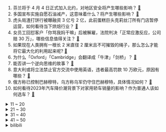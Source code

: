 1. 芬兰将于 4 月 4 日正式加入北约，对地区安全将产生哪些影响？ [:link:](https://www.zhihu.com/question/593516356)
2. 多国宣布实施自愿石油减产，这意味着什么？将产生哪些影响？ [:link:](https://www.zhihu.com/question/593395082)
3. 虎头局渣打饼行被曝融资 3 亿亏 2 亿，此前蛋糕巨头克莉丝汀所有门店暂停运营，如何看待当下烘焙行业？ [:link:](https://www.zhihu.com/question/592994231)
4. 女员工回怼客户「你骂我妈干嘛」后被解雇，法院判决「正常应激反应，公司赔 30 万」，哪些信息值得关注？ [:link:](https://www.zhihu.com/question/593449730)
5. 如果现在人类拥有一根长 2 米直径 2 厘米且不可摧毁的绳子，那么怎么才能将它最大化的利用起来呢? [:link:](https://www.zhihu.com/question/593447075)
6. 为什么「Oxford」「Cambridge」会翻译成「牛津」「剑桥」？ [:link:](https://www.zhihu.com/question/20974910)
7. 能否讲一个逆向思维的故事？ [:link:](https://www.zhihu.com/question/588983145)
8. 意大利或将立法禁止官方交流中使用英语，违者最高罚款 10 万欧元，原因有哪些？ [:link:](https://www.zhihu.com/question/593352240)
9. 俄方称已控制巴赫穆特，乌方称乌军仍守住巴赫穆特，具体情况如何？ [:link:](https://www.zhihu.com/question/593487165)
10. 如何看待2023年汽车降价潮背景下对家用轿车销量的影响？作为普通人该如何选车？ [:link:](https://www.zhihu.com/question/593517079)
<details>
<summary>11 ~ 20</summary>

11. 多家品牌与张继科「撇清」关系，慕思、一汽丰田、安踏删除物料，如何解读？对品牌和张继科会有哪些影响？ [:link:](https://www.zhihu.com/question/593487215)
12. 小孩曾卓君夺得 EVO《拳皇 15》冠军，如何评价他比赛中的发挥？ [:link:](https://www.zhihu.com/question/593314442)
13. 为什么越来越多 Google 顶尖研究员跳槽  OpenAI？这场 LLM 战役它还能打赢吗？ [:link:](https://www.zhihu.com/question/592975340)
14. 欧盟 2022 年货物贸易逆差为 4320 亿欧元，这一数据透露了哪些信息？ [:link:](https://www.zhihu.com/question/593228152)
15. 如何看待「黎明使者」薇恩将作为 LPL 十周年限定皮肤于国服上线？ [:link:](https://www.zhihu.com/question/593474149)
16. 2023 LPL 春季赛 BLG 3:0 碾压淘汰 WBG 晋级四强，如何评价这场比赛？ [:link:](https://www.zhihu.com/question/593493349)
17. 如果姚明没在巅峰期退役，或者他一直都是健康的，能在NBA达到什么高度？ [:link:](https://www.zhihu.com/question/592920177)
18. 为何只有大型犬却没有大型猫？难道大型猫就比大型犬更加安全吗？ [:link:](https://www.zhihu.com/question/483717874)
19. 为什么14寸笔记本普遍不带网口？ [:link:](https://www.zhihu.com/question/593280450)
20. 你认为，溺爱孩子和关爱孩子真正的区别在哪里？ [:link:](https://www.zhihu.com/question/417457238)
</details>
<details>
<summary>21 ~ 30</summary>

21. 怎么判断办了会员卡后，健身中心会不会跑路？ [:link:](https://www.zhihu.com/question/592336589)
22. 如果AI淘汰了初级画师，那高级画师从何而来呢？ [:link:](https://www.zhihu.com/question/593406646)
23. 哪座城市让你因美食而爱上它？ [:link:](https://www.zhihu.com/question/592475301)
24. 普通人有哪些实用的美白小技巧？ [:link:](https://www.zhihu.com/question/469354826)
25. 2023 年，有什么二手车值得种草？ [:link:](https://www.zhihu.com/question/481468861)
26. 如何评价《明日方舟》2023年愚人节活动「主播U：全能美少女」? [:link:](https://www.zhihu.com/question/593248833)
27. 如何在工作比较忙的情况下兼顾陪伴孩子学习？ [:link:](https://www.zhihu.com/question/64052349)
28. 2023 LPL 春季季后赛 WBG vs BLG 你更看好谁？ [:link:](https://www.zhihu.com/question/593324547)
29. 如何评价 1999 元起的 realme 新品真我 GT Neo5 SE ？ [:link:](https://www.zhihu.com/question/593483724)
30. 各个车企热衷于“大彩电”风潮，跟风多屏设计是否有必要？ [:link:](https://www.zhihu.com/question/548850146)
</details>
<details>
<summary>31 ~ 40</summary>

31. 人类的进化史上发生了什么，以至于胃酸酸度接近食腐动物？ [:link:](https://www.zhihu.com/question/593178933)
32. 如何看待豪华品牌汽车抢先装备流媒体外后视镜? [:link:](https://www.zhihu.com/question/586357483)
33. 如何向孩子解释植物学家是干什么的？ [:link:](https://www.zhihu.com/question/589885966)
34. 如果给你一个机会回到某个时间重新开始你的人生，你会选择回到什么时候？ [:link:](https://www.zhihu.com/question/590175988)
35. 如何能让2岁宝宝不再沉迷手机？ [:link:](https://www.zhihu.com/question/591157316)
36. 为什么东方的草原骑兵经常被中原骑兵压制？主要是甘陕骑兵能打，还是淮西骑兵能打？ [:link:](https://www.zhihu.com/question/592605246)
37. 中国旅行必去的地方有哪些？ [:link:](https://www.zhihu.com/question/60850613)
38. 特朗普将于 4 月 4 日接受传讯，具体流程如何？美国司法制度是怎样的？ [:link:](https://www.zhihu.com/question/593444953)
39. 《火星救援》中马特达蒙在里面种土豆，现实中火星上可能种出植物吗？ [:link:](https://www.zhihu.com/question/587211369)
40. 李微敖晒出「张继科 500 万借款」欠条引热议，没有出借人姓名的借条有效吗？ 如何从法律角度解读？ [:link:](https://www.zhihu.com/question/593501624)
</details>
<details>
<summary>41 ~ 50</summary>

41. 特朗普将接受传讯，会对美国政坛带来哪些影响？ [:link:](https://www.zhihu.com/question/593447544)
42. 吴尊友就「口罩还要戴多久，什么场合要坚持戴，什么场合可以不戴」等问题发文，哪些信息值得关注？ [:link:](https://www.zhihu.com/question/593442491)
43. 切尔西官方宣布主教练波特下课，冬窗豪掷 3.3 亿欧联赛仅第 11 名，如何评价这次换帅决定？ [:link:](https://www.zhihu.com/question/593435391)
44. 很多机构利用「低门槛、低投入、高收益」的招牌吸引受众，是不是有人在制造「副业焦虑」？ [:link:](https://www.zhihu.com/question/592999108)
45. 俄外长拉夫罗夫与美国国务卿布林肯通电话，释放了哪些信号？ [:link:](https://www.zhihu.com/question/593402839)
46. 22-23 赛季英超纽卡 2:0 曼联，德赫亚贡献多次神扑，如何评价这场比赛？ [:link:](https://www.zhihu.com/question/593399709)
47. 如何评价《他是谁》第 23-24 集（大结局）拍得怎么样？有哪些值得关注的剧情点？ [:link:](https://www.zhihu.com/question/593508211)
48. 人生在世什么是最重要的？ [:link:](https://www.zhihu.com/question/593394083)
49. 电影《亲爱的》孙卓被拐案将于 4 月 7 日开庭，孙海洋表示「希望严惩人贩子」，事件或将如何进展？ [:link:](https://www.zhihu.com/question/593344651)
50. 为什么火车迷们这么热衷于「科普」绿皮车的原有含义？ [:link:](https://www.zhihu.com/question/591683384)
</details><details>
<summary>bilibili</summary>

1. 『从头看她』1920-2020，中国女性发型的百年变迁 [:link:](//www.bilibili.com/video/BV1qm4y1r7BB)
2. 被告：真诚是我永远的必杀技 [:link:](//www.bilibili.com/video/BV1gg4y1G7Fx)
3. up主，你这看了个啥？？2023年1月新番完结吐槽大总结！【泛式】 [:link:](//www.bilibili.com/video/BV1Bh411375J)
4. 最后这坑给我键盘都按废了！ [:link:](//www.bilibili.com/video/BV1vN411N73u)
5. 假如穿越到古代你没钱花怎么办？这条视频看完你就赚了！！ [:link:](//www.bilibili.com/video/BV15c41157Kf)
6. 走廊清唱《すずめ feat.十明》铃芽户缔主题曲 [:link:](//www.bilibili.com/video/BV1oT411q77o)
7. 【自制】我做了一种很新的 机 器 人！【硬核】 [:link:](//www.bilibili.com/video/BV1Uh41137Th)
8. 六年前B站全是这种视频！！ [:link:](//www.bilibili.com/video/BV1XL411X7nQ)
9. 两代大帝对望！看看什么叫俄罗斯巅峰时刻！《叶卡捷琳娜》S2P8 [:link:](//www.bilibili.com/video/BV17a4y1M7DB)
10. “过来点，我保证不打你” [:link:](//www.bilibili.com/video/BV1tN411N7jN)
<details>
<summary>11 ~ 20</summary>

11. 探秘全世界最危险餐厅！1000 °C火山岩浆烤肉！到底有多好吃？ [:link:](//www.bilibili.com/video/BV1X84y1M7Wb)
12. 2分钟讲完《狂飙》高启强的一生，还没看的进来看看 [:link:](//www.bilibili.com/video/BV1PT411B73G)
13. 原来真的有人会一秒脸红.... [:link:](//www.bilibili.com/video/BV1is4y1D7Pg)
14. 炸裂！《越狱兔》到底有多离谱？动画界最强战力？ [:link:](//www.bilibili.com/video/BV1PY4y1D7Xs)
15. 【危机合约#12】全网首杀 危机等级34 再赴起源 [:link:](//www.bilibili.com/video/BV1tc41157EC)
16. “我高考山东省第三，妈妈知道后，却一点都不开心” [:link:](//www.bilibili.com/video/BV1vk4y1i7pS)
17. 【老奇】阴差阳错 撼动世界的游戏引擎 [:link:](//www.bilibili.com/video/BV1Hk4y1q7Rz)
18. ChatGPT六步提问法：你若诚心发问，它会给你一篇惊艳论文！ [:link:](//www.bilibili.com/video/BV16s4y177Pz)
19. 水 视 频 [:link:](//www.bilibili.com/video/BV12a4y1M7FL)
20. 《重返未来：1999》三测PV 招募开启 中配实装！ [:link:](//www.bilibili.com/video/BV1PT411z7AB)
</details>
<details>
<summary>21 ~ 30</summary>

21. 【全网最详】旅美熊猫究竟有没有被虐待？官方反复辟谣没人听？ [:link:](//www.bilibili.com/video/BV1hs4y1U7gs)
22. 当家人发现你互联网上的嘴脸 [:link:](//www.bilibili.com/video/BV18o4y1H7WZ)
23. 【罗翔】多数即正义？从苏格拉底之死聊起 [:link:](//www.bilibili.com/video/BV1Po4y1W7Qv)
24. 在亲自测量一场网络骂战之后，我们找到了从中脱身的方法 [:link:](//www.bilibili.com/video/BV1uM411u7tN)
25. 全网首测！体验美国最刺激的户外活动！超级震撼！ [:link:](//www.bilibili.com/video/BV1qm4y1r7ZG)
26. 【全球独家】卧槽！英雄联盟和乐高合作了！ [:link:](//www.bilibili.com/video/BV12V4y1Q7Zp)
27. 当！日！剧！遇！上！方！言！ [:link:](//www.bilibili.com/video/BV1Bm4y1z7Yr)
28. 千颗碎片实拍魔刀千刃（下）！用科学打破梦想与现实的界限吧！ [:link:](//www.bilibili.com/video/BV1Dj411w72V)
29. 谁懂！滑跪拥抱真的很绝！导演的封神动作设计再次出现，救赎感拉满！！ [:link:](//www.bilibili.com/video/BV1HN411N7Jb)
30. 【STN快报第七季10】我用我的AK点爆你的AJ [:link:](//www.bilibili.com/video/BV1f84y1M7Dv)
</details>
<details>
<summary>31 ~ 40</summary>

31. “烂片导演”如何拍出《流浪地球》？【寻找·郭帆】 [:link:](//www.bilibili.com/video/BV1Wa4y1M7Da)
32. 那个被骂上热搜的高三女生，得到大家的道歉了吗？ [:link:](//www.bilibili.com/video/BV1Ks4y1U7AR)
33. 钢筋直男和女同事AA，4000元到美术馆看上海夜景？？？【凭啥这么贵ep55-ROOF P.M. Modern Dining】 [:link:](//www.bilibili.com/video/BV1B84y1M7Eh)
34. 菜鸟翻跳Wonder Girls 《Tell Me》｜五套一键换装 [:link:](//www.bilibili.com/video/BV1Go4y1H7Mh)
35. 被“泡面细菌”感染的韩国人被泡面支配的一生 [:link:](//www.bilibili.com/video/BV1ho4y1H7gR)
36. 我终于知道为什么情侣爬完泰山不是结婚就是分手 [:link:](//www.bilibili.com/video/BV1t84y1g7Gj)
37. 比海鲜袋子更贵的袋子来了！你以为你防住了话梅刺客却没防住袋子刺客！生活处处都是小细坑啊 [:link:](//www.bilibili.com/video/BV1524y1j7zR)
38. 猫猫打字太慢了 [:link:](//www.bilibili.com/video/BV1wN411N7mQ)
39. 很内向，出门只走下水道 [:link:](//www.bilibili.com/video/BV1Ng4y1x7QM)
40. 《诸葛出师表》一个很狂的武侯 [:link:](//www.bilibili.com/video/BV11a4y1M7nW)
</details>
<details>
<summary>41 ~ 50</summary>

41. 美国最贵炸鸡VS肯德基！！$600美金一份的炸鸡，值得吗？ [:link:](//www.bilibili.com/video/BV1oM411M7WX)
42. 杭州498日料自助餐，居然缺斤少两 [:link:](//www.bilibili.com/video/BV1po4y1W7hy)
43. 【医学博士】如何拯救透支的肾？I 少了一个肾，你还能活多久？ [:link:](//www.bilibili.com/video/BV11a4y1M74m)
44. 感受一下被狗狗追杀的感觉 [:link:](//www.bilibili.com/video/BV14s4y177Ye)
45. 当二次元老了 就去漫展做保洁阿姨 [:link:](//www.bilibili.com/video/BV11m4y1z7FH)
46. 「原梦冒险团」第一集：出发！向着星辰与深渊！ [:link:](//www.bilibili.com/video/BV1Gh41137Xf)
47. 去看花吧，带着家里的老顽童和小顽皮！ [:link:](//www.bilibili.com/video/BV11M4y127ij)
48. 明天就去夜市摆摊卖这个！一定能发财！ [:link:](//www.bilibili.com/video/BV1ja4y1M7qY)
49. 18岁被性侵、造黄谣！暴力女画家如何复仇？【透明的她06】 [:link:](//www.bilibili.com/video/BV1Pg4y1G7ER)
50. 【时代少年团】《光环中的少年——“乌托邦”》 [:link:](//www.bilibili.com/video/BV1qa4y1M76v)
</details>
<details>
<summary>51 ~ 60</summary>

51. 《家人们谁懂啊》原来配音是她，这是娶了一个黄瓜条吗！ [:link:](//www.bilibili.com/video/BV1kM4y1U7ms)
52. 死了，但没死透的小奶猫 [:link:](//www.bilibili.com/video/BV1NV4y1Q7bk)
53. 【四川话版】铃芽之旅❌痔疮之旅✅ [:link:](//www.bilibili.com/video/BV1sm4y1z7Lt)
54. 高情商秘书VS低情商秘书 [:link:](//www.bilibili.com/video/BV1CL411m7Qe)
55. 芬兰一家人体验麻辣烫店干饭太过瘾！抱盆嗦粉到迷糊！吃到脸扭曲！搬离旧屋我哭成泪人。。。 [:link:](//www.bilibili.com/video/BV1TX4y1k7WG)
56. 看完它，我觉得国产电影有希望啦！ [:link:](//www.bilibili.com/video/BV1tj411w7ri)
57. 无限免费使用ChatGPT！无需账号和魔法！ [:link:](//www.bilibili.com/video/BV1LN411A7JM)
58. 我花了一晚上时间让外挂坐牢！ [:link:](//www.bilibili.com/video/BV1ks4y1777S)
59. “就知道哭，创死你！” [:link:](//www.bilibili.com/video/BV1Vg4y1G7iP)
60. 【4K 极致卡点】奥特银河格斗 究极vs绝对 宇宙两大黑帮村口干架 [:link:](//www.bilibili.com/video/BV1Jo4y1W76U)
</details>
<details>
<summary>61 ~ 70</summary>

61. 平凡而伟大！沉浸式解说 感动1亿人史诗巨著《平凡的世界》P1 [:link:](//www.bilibili.com/video/BV1VT411B7Z5)
62. 马可：这守约开了 [:link:](//www.bilibili.com/video/BV18T411B7Ma)
63. 《 钟 离 之 旅 》 [:link:](//www.bilibili.com/video/BV14g4y1G7qN)
64. 【何同学】我们做了一台中文打字机... [:link:](//www.bilibili.com/video/BV1Sk4y1471G)
65. 给相亲女生发试卷 [:link:](//www.bilibili.com/video/BV1TT411B75a)
66. 中文互联网的凋零，正在杀死中国人工智能的未来【为什么我们搞不出ChatGPT】 [:link:](//www.bilibili.com/video/BV1Nm4y1z7AT)
67. [Phigros/现版本最难曲]雪降sp乱糊ALL PERFECT [:link:](//www.bilibili.com/video/BV19h4113716)
68. JISOO - ‘FLOWER’ M/V [:link:](//www.bilibili.com/video/BV1RX4y1R7w1)
69. 恐龙大量死亡，远古生物“幽灵蛸”登场！ [:link:](//www.bilibili.com/video/BV1ua4y1M72J)
70. 【莓用良品】莓用列车-重新定义城市通勤 [:link:](//www.bilibili.com/video/BV1WV4y1S7P1)
</details>
<details>
<summary>71 ~ 80</summary>

71. 一个电竞女孩倔强的十五年，你所看到的惊艳，都曾被平庸历练。 [:link:](//www.bilibili.com/video/BV1Am4y1672F)
72. 爆肝32天我用12亿方块还原渊下宫！【方块提瓦特#02渊下宫篇】 [:link:](//www.bilibili.com/video/BV12g4y137jZ)
73. 千万别动大学生的软肋 [:link:](//www.bilibili.com/video/BV18c41157x9)
74. 【𝟰𝗞】“仅此98秒”带你感受新海诚那些无法超越绝美的画面！！ [:link:](//www.bilibili.com/video/BV1kL411X7HL)
75. 头可不能塞桌子里啊！ [:link:](//www.bilibili.com/video/BV1As4y1E71B)
76. 《小陈总 - 回 归 》 [:link:](//www.bilibili.com/video/BV1rL411m7Bt)
77. 从零制作神里绫华大型硅胶手办 [:link:](//www.bilibili.com/video/BV1Ch41137n6)
78. 你们之中肯定有一个是叛徒！ [:link:](//www.bilibili.com/video/BV1Qm4y1z7Vf)
79. 十二生肖拟人妆容——子鼠 [:link:](//www.bilibili.com/video/BV1ts4y177y7)
80. 回来吧我的蔡徐坤！ [:link:](//www.bilibili.com/video/BV1zo4y1W7Gj)
</details>
<details>
<summary>81 ~ 90</summary>

81. 打扮得比我爸还要大一辈，去探访亲戚，差点断绝关系。 [:link:](//www.bilibili.com/video/BV1Gj411w7RQ)
82. BBOX超燃演奏《无期迷途》 [:link:](//www.bilibili.com/video/BV1mT411q7KA)
83. 韩国学校为什么像监狱？学校与监狱的规训方式对比 [:link:](//www.bilibili.com/video/BV1F24y1j7Qe)
84. 海贼王料理书的菜谱真的好吃吗？帅小伙来尝试下！ [:link:](//www.bilibili.com/video/BV1qs4y1U7Kg)
85. 新疆.厨子挑战¥？？ [:link:](//www.bilibili.com/video/BV1Cs4y177va)
86. 《多人生化，但是明日方舟》 [:link:](//www.bilibili.com/video/BV1Ks4y1U755)
87. 史上第一个用AI洗稿自己的视频作者 [:link:](//www.bilibili.com/video/BV1mV4y1Q7tp)
88. 威 震 天 万 碎【离谱配音】 [:link:](//www.bilibili.com/video/BV1ro4y1W7qT)
89. 普通人防握手侮辱 [:link:](//www.bilibili.com/video/BV1cv4y1p7aw)
90. 这么可爱真是抱歉啦！！！ [:link:](//www.bilibili.com/video/BV1as4y1U7Nn)
</details>
<details>
<summary>91 ~ 100</summary>

91. 一款让你怀疑人性的游戏！638名学生被困地下室，生存条件令人崩溃 [:link:](//www.bilibili.com/video/BV1tT411B77Y)
92. 不是 上个厕所还能怎么快点？ [:link:](//www.bilibili.com/video/BV1yh41137xT)
93. 关于爱这件大事儿，你可以反复向我确认 [:link:](//www.bilibili.com/video/BV1vc4115719)
94. 不会看了我的视频也是这种感觉吧，哈哈哈哈。 [:link:](//www.bilibili.com/video/BV1kT411q7Hu)
95. 三星S23系列深度评测：一台机皇，两台机霸！ [:link:](//www.bilibili.com/video/BV1BL411m7so)
96. 【VLOG】我编了明代的汉服发型。很难！ [:link:](//www.bilibili.com/video/BV1wc411W7Yu)
97. 康帅傅：我就是这被这破玩意卷死的 [:link:](//www.bilibili.com/video/BV1kT411q7FQ)
98. 这些网红绿植🧐懒人手残党别来沾边 [:link:](//www.bilibili.com/video/BV1zs4y1J7Uj)
99. 瘦下来对一个人颜值影响能有多大？ [:link:](//www.bilibili.com/video/BV1vc411V7H4)
100. 《原神》3.6版本PV：「盛典与慧业」 [:link:](//www.bilibili.com/video/BV1Ds4y1J7n3)
</details></details>